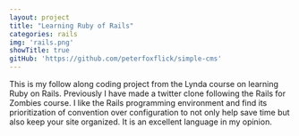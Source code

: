 ```yaml
---
layout: project
title: "Learning Ruby of Rails"
categories: rails
img: 'rails.png'
showTitle: true
gitHub: 'https://github.com/peterfoxflick/simple-cms'
---
```


This is my follow along coding project from the Lynda course on learning Ruby on Rails. Previously I have made a twitter clone following the Rails for Zombies course. I like the Rails programming environment and find its prioritization of convention over configuration to not only help save time but also keep your site organized. It is an excellent language in my opinion.
